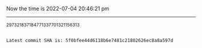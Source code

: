 Now the time is 2022-07-04 20:46:21 pm

---

<small>297321837184771337701321156313</small>

```txt

Latest commit SHA is: 5f0bfee44d6118b6e7481c21802626ec8a8a597d
```

